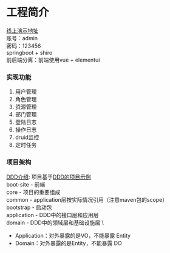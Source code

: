 # 工程简介
[线上演示地址](http://boot.2cci.cn) \
账号：admin \
密码：123456 \
springboot + shiro \
前后端分离：前端使用vue + elementui

### 实现功能
1. 用户管理
2. 角色管理
3. 资源管理
4. 部门管理
5. 登陆日志
6. 操作日志
7. druid监控
8. 定时任务

### 项目架构
[DDD介绍](https://domain-driven-design.org): 项目基于[DDD的项目示例](https://github.com/domain-driven-design/ddd-lite-example) \
boot-site - 前端 \
core - 项目的重要组成 \
common - application层按实际情况引用（注意maven包的scope）\
bootstrap - 启动包 \
application - DDD中的接口层和应用层 \
domain - DDD中的领域层和基础设施层 \

- Application：对外暴露的是VO，不能暴露 Entity 
- Domain：对外暴露的是Entity，不能暴露 DO
